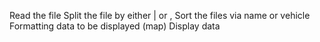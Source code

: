 Read the file
Split the file by either | or ,
Sort the files via name or vehicle
Formatting data to be displayed (map)
Display data
